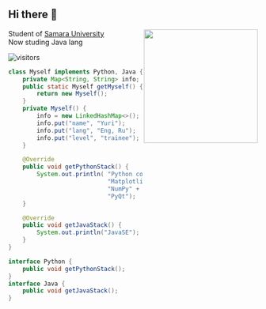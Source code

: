 <h2> Hi there 🌱 </h2>
<img align='right' src="https://media0.giphy.com/media/v1.Y2lkPTc5MGI3NjExZXF3bmZydWYwdTNydGJlcmVrejVpOXRsZm4xaWhteTczbzMwOHdjbSZlcD12MV9pbnRlcm5hbF9naWZfYnlfaWQmY3Q9Zw/vzO0Vc8b2VBLi/giphy.gif" width="230"; border-radius: 10px>


<p>Student of <a href="https://ssau.ru/">Samara University</a>
</br>Now studing Java lang
</p>
    
![visitors](https://visitor-badge.laobi.icu/badge?page_id=c0de1sl1fe.c0de1sl1fe)
``` java
class Myself implements Python, Java {
    private Map<String, String> info;
    public static Myself getMyself() {
        return new Myself();
    }
    private Myself() {
        info = new LinkedHashMap<>();
        info.put("name", "Yuri");
        info.put("lang", "Eng, Ru");
        info.put("level", "trainee");
    }

    @Override
    public void getPythonStack() {
        System.out.println( "Python core" +
                            "Matplotlib" +
                            "NumPy" +
                            "PyQt");
    }

    @Override
    public void getJavaStack() {
        System.out.println("JavaSE");
    }
}

interface Python {
    public void getPythonStack();
}
interface Java {
    public void getJavaStack();
}

```
